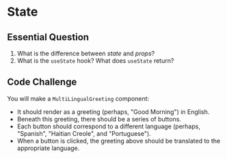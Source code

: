 # State

## Essential Question
1. What is the difference between _state_ and _props_?
2. What is the `useState` hook? What does `useState` return?

## Code Challenge
You will make a `MultiLingualGreeting` component:
* It should render as a greeting (perhaps, "Good Morning") in English. 
* Beneath this greeting, there should be a series of buttons. 
* Each button should correspond to a different language (perhaps, "Spanish", "Haitian Creole", and "Portuguese"). 
* When a button is clicked, the greeting above should be translated to the appropriate language.
